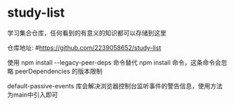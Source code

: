 # study-list
学习集合仓库，任何看到的有意义的知识都可以存储到这里

仓库地址: #https://github.com/2239058652/study-list

使用 npm install --legacy-peer-deps 命令替代 npm install 命令，这条命令会忽略 peerDependencies 的版本限制

default-passive-events  库会解决浏览器控制台监听事件的警告信息，使用方法为main中引入即可
